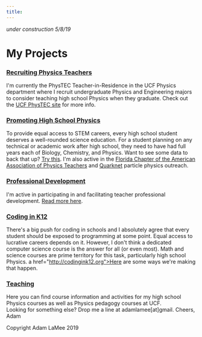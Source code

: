```yaml
---
title:  
---
```

*under construction 5/8/19*

# My Projects  

### <a href="https://physics.cos.ucf.edu/phystec">Recruiting Physics Teachers</a>  
I'm currently the PhysTEC Teacher-in-Residence in the UCF Physics department where I recruit undergraduate Physics and Engineering majors to consider teaching high school Physics when they graduate. Check out the <a href="https://physics.cos.ucf.edu/phystec">UCF PhysTEC site</a> for more info.  

### <a href="./whyPhysics.html">Promoting High School Physics</a>  
To provide equal access to STEM careers, every high school student deserves a well-rounded science education. For a student planning on any technical or academic work after high school, they need to have had full years each of Biology, Chemistry, and Physics. Want to see some data to back that up? <a href="https://drive.google.com/open?id=1oaeN8c1XEUCssIOQKnOFNt7f63zYMXY1Whj06d4N8bo">Try this</a>. I'm also active in the <a href="http://flaapt.us/">Florida Chapter of the American Association of Physics Teachers</a> and <a href="https://quarknet.i2u2.org/">Quarknet</a> particle physics outreach.  

### <a href="https://docs.google.com/document/d/1K1fRnznLXvPehSuBASon93PhFCKRc_r6-czXGQJ66rY/edit?usp=sharing">Professional Development</a>  
I'm active in participating in and facilitating teacher professional development. <a href="https://docs.google.com/document/d/1K1fRnznLXvPehSuBASon93PhFCKRc_r6-czXGQJ66rY/edit?usp=sharing">Read more here</a>.  

### <a href="http://codingink12.org">Coding in K12</a>  
There's a big push for coding in schools and I absolutely agree that every student should be exposed to programming at some point. Equal access to lucrative careers depends on it. However, I don't think a dedicated computer science course is the answer for all (or even most). Math and science courses are prime territory for this task, particularly high school Physics. a href="http://codingink12.org">Here are some ways</a> we're making that happen.  

### <a href="./teaching.html">Teaching</a>  
Here you can find course information and activities for my high school Physics courses as well as Physics pedagogy courses at UCF.  
Looking for something else? Drop me a line at adamlamee[at]gmail. Cheers, Adam  

Copyright Adam LaMee 2019  
